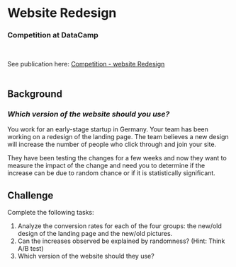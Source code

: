 # Website Redesign
### Competition at DataCamp
<br>

See publication here: [Competition - website Redesign](https://app.datacamp.com/workspace/w/c0baed0a-b707-4fa6-ba01-008700ad2164)
<br><br>


## Background
### *Which version of the website should you use?*
You work for an early-stage startup in Germany. Your team has been working on a redesign of the landing page. The team believes a new design will increase the number of people who click through and join your site.

They have been testing the changes for a few weeks and now they want to measure the impact of the change and need you to determine if the increase can be due to random chance or if it is statistically significant.

## Challenge
Complete the following tasks:

1. Analyze the conversion rates for each of the four groups: the new/old design of the landing page and the new/old pictures.
1. Can the increases observed be explained by randomness? (Hint: Think A/B test)
1. Which version of the website should they use?